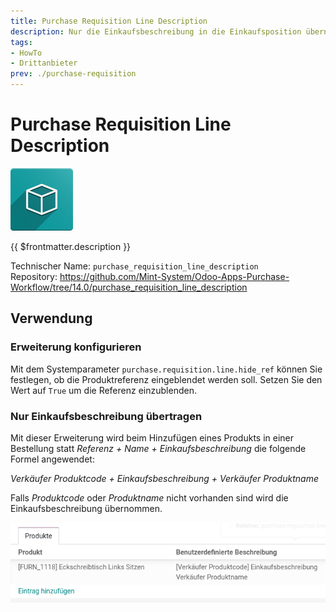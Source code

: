 ```yaml
---
title: Purchase Requisition Line Description
description: Nur die Einkaufsbeschreibung in die Einkaufsposition übernehmen.
tags:
- HowTo
- Drittanbieter
prev: ./purchase-requisition
---
```

# Purchase Requisition Line Description
![icon_oms_box](attachments/icon_oms_box.png)

{{ $frontmatter.description }}

Technischer Name: `purchase_requisition_line_description`\
Repository: <https://github.com/Mint-System/Odoo-Apps-Purchase-Workflow/tree/14.0/purchase_requisition_line_description>

## Verwendung

### Erweiterung konfigurieren

Mit dem Systemparameter `purchase.requisition.line.hide_ref` können Sie festlegen, ob die Produktreferenz eingeblendet werden soll. Setzen Sie den Wert auf `True` um die Referenz einzublenden.

### Nur Einkaufsbeschreibung übertragen

Mit dieser Erweiterung wird beim Hinzufügen eines Produkts in einer Bestellung statt *Referenz + Name + Einkaufsbeschreibung* die folgende Formel angewendet:

*Verkäufer Produktcode + Einkaufsbeschreibung + Verkäufer Produktname*

Falls *Produktcode* oder *Produktname* nicht vorhanden sind wird die Einkaufsbeschreibung übernommen.

![](attachments/Purchase%20Requisition%20Line%20Description.png)